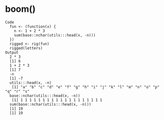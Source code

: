 # boom()

    Code
      fun <- (function(x) {
        n <- 1 + 2 * 3
        sum(base::nchar(utils:::head(x, -n)))
      })
      rigged <- rig(fun)
      rigged(letters)
    Output
      2 * 3
      [1] 6
      1 + 2 * 3
      [1] 7
      -n
      [1] -7
      utils:::head(x, -n)
       [1] "a" "b" "c" "d" "e" "f" "g" "h" "i" "j" "k" "l" "m" "n" "o" "p" "q" "r" "s"
      base::nchar(utils:::head(x, -n))
       [1] 1 1 1 1 1 1 1 1 1 1 1 1 1 1 1 1 1 1 1
      sum(base::nchar(utils:::head(x, -n)))
      [1] 19
      [1] 19

